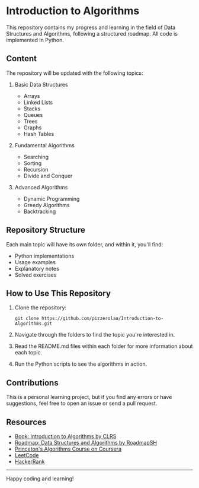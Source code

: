 # Introduction to Algorithms

This repository contains my progress and learning in the field of Data Structures and Algorithms, following a structured roadmap. All code is implemented in Python.

## Content

The repository will be updated with the following topics:

1. Basic Data Structures
   - Arrays
   - Linked Lists
   - Stacks
   - Queues
   - Trees
   - Graphs
   - Hash Tables

2. Fundamental Algorithms
   - Searching
   - Sorting
   - Recursion
   - Divide and Conquer

3. Advanced Algorithms
   - Dynamic Programming
   - Greedy Algorithms
   - Backtracking

## Repository Structure

Each main topic will have its own folder, and within it, you'll find:

- Python implementations
- Usage examples
- Explanatory notes
- Solved exercises

## How to Use This Repository

1. Clone the repository:
   ```
   git clone https://github.com/pizzerolaa/Introduction-to-Algorithms.git
   ```

2. Navigate through the folders to find the topic you're interested in.

3. Read the README.md files within each folder for more information about each topic.

4. Run the Python scripts to see the algorithms in action.

## Contributions

This is a personal learning project, but if you find any errors or have suggestions, feel free to open an issue or send a pull request.

## Resources

- [Book: Introduction to Algorithms by CLRS](https://mitpress.mit.edu/books/introduction-algorithms-third-edition)
- [Roadmap: Data Structures and Algorithms by RoadmapSH](https://roadmap.sh/datastructures-and-algorithms)
- [Princeton's Algorithms Course on Coursera](https://www.coursera.org/learn/algorithms-part1)
- [LeetCode](https://leetcode.com/)
- [HackerRank](https://www.hackerrank.com/)

---

Happy coding and learning!
